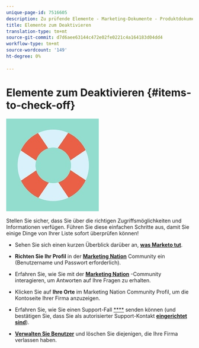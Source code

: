 ```yaml
---
unique-page-id: 7516605
description: Zu prüfende Elemente - Marketing-Dokumente - Produktdokumentation
title: Elemente zum Deaktivieren
translation-type: tm+mt
source-git-commit: d7d6aee63144c472e02fe0221c4a164183d04dd4
workflow-type: tm+mt
source-wordcount: '149'
ht-degree: 0%

---
```



# Elemente zum Deaktivieren {#items-to-check-off}

![](assets/life-preserver.jpg)

Stellen Sie sicher, dass Sie über die richtigen Zugriffsmöglichkeiten und Informationen verfügen. Führen Sie diese einfachen Schritte aus, damit Sie einige Dinge von Ihrer Liste sofort überprüfen können!

* Sehen Sie sich einen kurzen Überblick darüber an, [**was Marketo tut**](https://pages2.marketo.com/demoFull.html).

* **Richten Sie Ihr Profil** in der [**Marketing Nation**](https://nation.marketo.com/) Community ein (Benutzername und Passwort erforderlich).

* Erfahren Sie, wie Sie mit der [**Marketing Nation**](https://nation.marketo.com/t5/About-Community/ct-p/about-community) -Community interagieren, um Antworten auf Ihre Fragen zu erhalten.

* Klicken Sie auf **Ihre Orte** im Marketing Nation Community Profil, um die Kontoseite Ihrer Firma anzuzeigen.

* Erfahren Sie, wie Sie einen Support-Fall [****](https://nation.marketo.com/t5/Knowledgebase/Submitting-a-Support-Case-to-Marketo-Support/ta-p/252201) senden können (und bestätigen Sie, dass Sie als autorisierter Support-Kontakt [**eingerichtet sind**](https://nation.marketo.com/t5/Knowledgebase/Managing-Authorized-Support-Contacts/ta-p/254341)).

* [**Verwalten Sie Benutzer**](/help/marketo/product-docs/administration/users-and-roles/managing-marketo-users.md) und löschen Sie diejenigen, die Ihre Firma verlassen haben.
